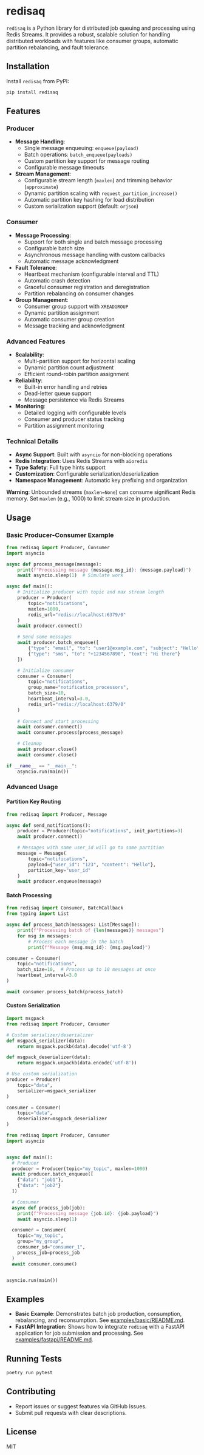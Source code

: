 # redisaq

`redisaq` is a Python library for distributed job queuing and processing using Redis Streams. It provides a robust, scalable solution for handling distributed workloads with features like consumer groups, automatic partition rebalancing, and fault tolerance.

## Installation
Install `redisaq` from PyPI:

```bash
pip install redisaq
```

## Features

### Producer
- **Message Handling**:
  - Single message enqueuing: `enqueue(payload)`
  - Batch operations: `batch_enqueue(payloads)`
  - Custom partition key support for message routing
  - Configurable message timeouts
- **Stream Management**:
  - Configurable stream length (`maxlen`) and trimming behavior (`approximate`)
  - Dynamic partition scaling with `request_partition_increase()`
  - Automatic partition key hashing for load distribution
  - Custom serialization support (default: `orjson`)

### Consumer
- **Message Processing**:
  - Support for both single and batch message processing
  - Configurable batch size
  - Asynchronous message handling with custom callbacks
  - Automatic message acknowledgment
- **Fault Tolerance**:
  - Heartbeat mechanism (configurable interval and TTL)
  - Automatic crash detection
  - Graceful consumer registration and deregistration
  - Partition rebalancing on consumer changes
- **Group Management**:
  - Consumer group support with `XREADGROUP`
  - Dynamic partition assignment
  - Automatic consumer group creation
  - Message tracking and acknowledgment

### Advanced Features
- **Scalability**:
  - Multi-partition support for horizontal scaling
  - Dynamic partition count adjustment
  - Efficient round-robin partition assignment
- **Reliability**:
  - Built-in error handling and retries
  - Dead-letter queue support
  - Message persistence via Redis Streams
- **Monitoring**:
  - Detailed logging with configurable levels
  - Consumer and producer status tracking
  - Partition assignment monitoring

### Technical Details
- **Async Support**: Built with `asyncio` for non-blocking operations
- **Redis Integration**: Uses Redis Streams with `aioredis`
- **Type Safety**: Full type hints support
- **Customization**: Configurable serialization/deserialization
- **Namespace Management**: Automatic key prefixing and organization

**Warning**: Unbounded streams (`maxlen=None`) can consume significant Redis memory. Set `maxlen` (e.g., 1000) to limit stream size in production.

## Usage

### Basic Producer-Consumer Example

```python
from redisaq import Producer, Consumer
import asyncio

async def process_message(message):
    print(f"Processing message {message.msg_id}: {message.payload}")
    await asyncio.sleep(1)  # Simulate work

async def main():
    # Initialize producer with topic and max stream length
    producer = Producer(
        topic="notifications",
        maxlen=1000,
        redis_url="redis://localhost:6379/0"
    )
    await producer.connect()

    # Send some messages
    await producer.batch_enqueue([
        {"type": "email", "to": "user1@example.com", "subject": "Hello"},
        {"type": "sms", "to": "+1234567890", "text": "Hi there"}
    ])

    # Initialize consumer
    consumer = Consumer(
        topic="notifications",
        group_name="notification_processors",
        batch_size=10,
        heartbeat_interval=3.0,
        redis_url="redis://localhost:6379/0"
    )
    
    # Connect and start processing
    await consumer.connect()
    await consumer.process(process_message)

    # Cleanup
    await producer.close()
    await consumer.close()

if __name__ == "__main__":
    asyncio.run(main())
```

### Advanced Usage

#### Partition Key Routing
```python
from redisaq import Producer, Message

async def send_notifications():
    producer = Producer(topic="notifications", init_partitions=3)
    await producer.connect()

    # Messages with same user_id will go to same partition
    message = Message(
        topic="notifications",
        payload={"user_id": "123", "content": "Hello"},
        partition_key="user_id"
    )
    await producer.enqueue(message)
```

#### Batch Processing
```python
from redisaq import Consumer, BatchCallback
from typing import List

async def process_batch(messages: List[Message]):
    print(f"Processing batch of {len(messages)} messages")
    for msg in messages:
        # Process each message in the batch
        print(f"Message {msg.msg_id}: {msg.payload}")

consumer = Consumer(
    topic="notifications",
    batch_size=10,  # Process up to 10 messages at once
    heartbeat_interval=3.0
)

await consumer.process_batch(process_batch)
```

#### Custom Serialization
```python
import msgpack
from redisaq import Producer, Consumer

# Custom serializer/deserializer
def msgpack_serializer(data):
    return msgpack.packb(data).decode('utf-8')

def msgpack_deserializer(data):
    return msgpack.unpackb(data.encode('utf-8'))

# Use custom serialization
producer = Producer(
    topic="data",
    serializer=msgpack_serializer
)

consumer = Consumer(
    topic="data",
    deserializer=msgpack_deserializer
)
```

```python
from redisaq import Producer, Consumer
import asyncio


async def main():
  # Producer
  producer = Producer(topic="my_topic", maxlen=1000)
  await producer.batch_enqueue([
    {"data": "job1"},
    {"data": "job2"}
  ])

  # Consumer
  async def process_job(job):
    print(f"Processing message {job.id}: {job.payload}")
    await asyncio.sleep(1)

  consumer = Consumer(
    topic="my_topic",
    group="my_group",
    consumer_id="consumer_1",
    process_job=process_job
  )
  await consumer.consume()


asyncio.run(main())
```

## Examples
- **Basic Example**: Demonstrates batch job production, consumption, rebalancing, and reconsumption. See [examples/basic/README.md](examples/basic/README.md).
- **FastAPI Integration**: Shows how to integrate `redisaq` with a FastAPI application for job submission and processing. See [examples/fastapi/README.md](examples/fastapi/README.md).

## Running Tests
```bash
poetry run pytest
```

## Contributing
- Report issues or suggest features via GitHub Issues.
- Submit pull requests with clear descriptions.

## License
MIT